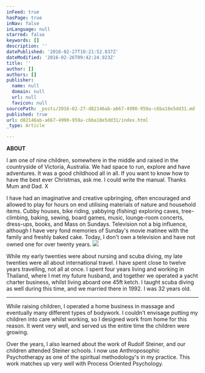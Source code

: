 ```yaml
---
inFeed: true
hasPage: true
inNav: false
inLanguage: null
starred: false
keywords: []
description: ''
datePublished: '2016-02-27T10:21:52.837Z'
dateModified: '2016-02-26T09:42:24.923Z'
title: ''
author: []
authors: []
publisher:
  name: null
  domain: null
  url: null
  favicon: null
sourcePath: _posts/2016-02-27-d82146ab-a667-4990-959a-c6ba18e5dd31.md
published: true
url: d82146ab-a667-4990-959a-c6ba18e5dd31/index.html
_type: Article

---
```

**ABOUT**

I am one of nine children, somewhere in the middle and raised in the countryside of Victoria, Australia. We had space to run, explore and have adventures. It was a good childhood all in all. If you want to know how to have the best ever Christmas, ask me. I could write the manual. Thanks Mum and Dad. X

I have had an imaginative and creative upbringing, often encouraged and allowed to play for hours on end utilising materials of nature and household items. Cubby houses, bike riding, yabbying (fishing) exploring caves, tree-climbing, baking, sewing, board games, music, lounge-room concerts, dress-ups, books, and Mass on Sundays. Television not a big influence,  although I have very fond memories of Sunday's movie matinee with the family and freshly baked cake. Today, I don't own a television and have not owned one for over twenty years. ![](https://the-grid-user-content.s3-us-west-2.amazonaws.com/4a96ccda-56a9-4138-b0f4-67ae69ad9baf.jpg)

While my early twenties were about nursing and scuba diving, my late twenties were all about international travel. I have spent close to twelve years travelling, not all at once. I spent four years living and working in Thailand, where I met my future husband, and together we operated a yacht charter business, whilst living aboard one 45ft ketch. I taught scuba diving as well during this time, and we married there in 1992\. I was 32 years old. 

****

While raising children, I operated a home business in massage and eventually many different types of bodywork. I couldn't envisage putting my children into care whilst working, so I designed work from home for this reason. It went very well, and served us the entire time the children were growing. 

Over the years, I also learned about the work of Rudolf Steiner, and our children attended Steiner schools. I now use Anthroposophic Psychotherapy as one of the spiritual methodology's in my practice. This work matches up very well with Process Oriented Psychology.